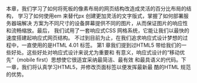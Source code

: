 本章，我们学习了如何将死板的像素布局的网页结构改造成灵活的百分比布局的结构，
学习了如何使用em 来替代px 创建更加灵活的文字版式，掌握了如何部署服务器端解决
方案为不同尺寸的设备屏幕提供不同的图片，从而保证图片的响应性和流畅缩放。最后，
我们试用了一套响应式CSS 网格系统，它能让我们以最快的速度搭建起响应式网页结构。
不过到目前为止，在我们追求响应式设计梦想的过程中，一直使用的是HTML 4.01 标签。
第1 章我们提到过HTML5 带给我们的一些好处。这些好处对响应式设计来说尤为重要和
有意义，响应式设计的“移动优先”（mobile first）思想使它很适宜采纳最简洁、最有效
和最具语义的代码。下一章，我们将认真学习HTML5，并修改页面标签以便发挥最新最
酷的HTML 规范的优势。